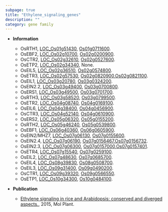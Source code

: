 ```yaml
---
subpage: true
title: "Ethylene_signaling_genes"
description: ""
category: gene family
---
```


* **Information**  
    + OsRTH1, [LOC_Os01g51430](http://rice.plantbiology.msu.edu/cgi-bin/ORF_infopage.cgi?orf=LOC_Os01g51430), [Os01g0711600](http://rapdb.dna.affrc.go.jp/viewer/gbrowse_details/irgsp1?name=Os01g0711600).
    + OsEBF2, [LOC_Os02g10700](http://rice.plantbiology.msu.edu/cgi-bin/ORF_infopage.cgi?orf=LOC_Os02g10700), [Os02g0200900](http://rapdb.dna.affrc.go.jp/viewer/gbrowse_details/irgsp1?name=Os02g0200900).
    + OsCTR2, [LOC_Os02g32610](http://rice.plantbiology.msu.edu/cgi-bin/ORF_infopage.cgi?orf=LOC_Os02g32610), [Os02g0527600](http://rapdb.dna.affrc.go.jp/viewer/gbrowse_details/irgsp1?name=Os02g0527600).
    + OsETP2, [LOC_Os02g34340](http://rice.plantbiology.msu.edu/cgi-bin/ORF_infopage.cgi?orf=LOC_Os02g34340), None.
    + OsEIL5, [LOC_Os02g36510](http://rice.plantbiology.msu.edu/cgi-bin/ORF_infopage.cgi?orf=LOC_Os02g36510), [Os02g0574800](http://rapdb.dna.affrc.go.jp/viewer/gbrowse_details/irgsp1?name=Os02g0574800).
    + OsETR3, [LOC_Os02g57530](http://rice.plantbiology.msu.edu/cgi-bin/ORF_infopage.cgi?orf=LOC_Os02g57530), [Os02g0820900](http://rapdb.dna.affrc.go.jp/viewer/gbrowse_details/irgsp1?name=Os02g0820900),[Os02g0821100](http://rapdb.dna.affrc.go.jp/viewer/gbrowse_details/irgsp1?name=Os02g0821100).
    + OsEIL1, [LOC_Os03g20780](http://rice.plantbiology.msu.edu/cgi-bin/ORF_infopage.cgi?orf=LOC_Os03g20780), [Os03g0324200](http://rapdb.dna.affrc.go.jp/viewer/gbrowse_details/irgsp1?name=Os03g0324200).
    + OsEIN2.2, [LOC_Os03g49400](http://rice.plantbiology.msu.edu/cgi-bin/ORF_infopage.cgi?orf=LOC_Os03g49400), [Os03g0700800](http://rapdb.dna.affrc.go.jp/viewer/gbrowse_details/irgsp1?name=Os03g0700800).
    + OsERS1, [LOC_Os03g49500](http://rice.plantbiology.msu.edu/cgi-bin/ORF_infopage.cgi?orf=LOC_Os03g49500), [Os03g0701700](http://rapdb.dna.affrc.go.jp/viewer/gbrowse_details/irgsp1?name=Os03g0701700).
    + OsRTH3, [LOC_Os03g58520](http://rice.plantbiology.msu.edu/cgi-bin/ORF_infopage.cgi?orf=LOC_Os03g58520), [Os03g0799500](http://rapdb.dna.affrc.go.jp/viewer/gbrowse_details/irgsp1?name=Os03g0799500).
    + OsETR2, [LOC_Os04g08740](http://rice.plantbiology.msu.edu/cgi-bin/ORF_infopage.cgi?orf=LOC_Os04g08740), [Os04g0169100](http://rapdb.dna.affrc.go.jp/viewer/gbrowse_details/irgsp1?name=Os04g0169100).
    + OsEIL6, [LOC_Os04g38400](http://rice.plantbiology.msu.edu/cgi-bin/ORF_infopage.cgi?orf=LOC_Os04g38400), [Os04g0456900](http://rapdb.dna.affrc.go.jp/viewer/gbrowse_details/irgsp1?name=Os04g0456900).
    + OsCTR3, [LOC_Os04g52140](http://rice.plantbiology.msu.edu/cgi-bin/ORF_infopage.cgi?orf=LOC_Os04g52140), [Os04g0610900](http://rapdb.dna.affrc.go.jp/viewer/gbrowse_details/irgsp1?name=Os04g0610900).
    + OsERS2, [LOC_Os05g06320](http://rice.plantbiology.msu.edu/cgi-bin/ORF_infopage.cgi?orf=LOC_Os05g06320), [Os05g0155200](http://rapdb.dna.affrc.go.jp/viewer/gbrowse_details/irgsp1?name=Os05g0155200).
    + OsRTH2, [LOC_Os05g46240](http://rice.plantbiology.msu.edu/cgi-bin/ORF_infopage.cgi?orf=LOC_Os05g46240), [Os05g0539800](http://rapdb.dna.affrc.go.jp/viewer/gbrowse_details/irgsp1?name=Os05g0539800).
    + OsEBF1, [LOC_Os06g40360](http://rice.plantbiology.msu.edu/cgi-bin/ORF_infopage.cgi?orf=LOC_Os06g40360), [Os06g0605900](http://rapdb.dna.affrc.go.jp/viewer/gbrowse_details/irgsp1?name=Os06g0605900).
    + OsEIN2/MHZ7, [LOC_Os07g06130](http://rice.plantbiology.msu.edu/cgi-bin/ORF_infopage.cgi?orf=LOC_Os07g06130), [Os07g0155600](http://rapdb.dna.affrc.go.jp/viewer/gbrowse_details/irgsp1?name=Os07g0155600).
    + OsEIN2.4, [LOC_Os07g06190](http://rice.plantbiology.msu.edu/cgi-bin/ORF_infopage.cgi?orf=LOC_Os07g06190), [Os07g0156467](http://rapdb.dna.affrc.go.jp/viewer/gbrowse_details/irgsp1?name=Os07g0156467),[Os07g0156732](http://rapdb.dna.affrc.go.jp/viewer/gbrowse_details/irgsp1?name=Os07g0156732).
    + OsEIN2.3, [LOC_Os07g06300](http://rice.plantbiology.msu.edu/cgi-bin/ORF_infopage.cgi?orf=LOC_Os07g06300), [Os07g0157000](http://rapdb.dna.affrc.go.jp/viewer/gbrowse_details/irgsp1?name=Os07g0157000),[Os07g0157401](http://rapdb.dna.affrc.go.jp/viewer/gbrowse_details/irgsp1?name=Os07g0157401).
    + OsETR4, [LOC_Os07g15540](http://rice.plantbiology.msu.edu/cgi-bin/ORF_infopage.cgi?orf=LOC_Os07g15540), [Os07g0259100](http://rapdb.dna.affrc.go.jp/viewer/gbrowse_details/irgsp1?name=Os07g0259100).
    + OsEIL2, [LOC_Os07g48630](http://rice.plantbiology.msu.edu/cgi-bin/ORF_infopage.cgi?orf=LOC_Os07g48630), [Os07g0685700](http://rapdb.dna.affrc.go.jp/viewer/gbrowse_details/irgsp1?name=Os07g0685700).
    + OsEIL4, [LOC_Os08g39830](http://rice.plantbiology.msu.edu/cgi-bin/ORF_infopage.cgi?orf=LOC_Os08g39830), [Os08g0508700](http://rapdb.dna.affrc.go.jp/viewer/gbrowse_details/irgsp1?name=Os08g0508700).
    + OsEIL3, [LOC_Os09g31400](http://rice.plantbiology.msu.edu/cgi-bin/ORF_infopage.cgi?orf=LOC_Os09g31400), [Os09g0490200](http://rapdb.dna.affrc.go.jp/viewer/gbrowse_details/irgsp1?name=Os09g0490200).
    + OsCTR1, [LOC_Os09g39320](http://rice.plantbiology.msu.edu/cgi-bin/ORF_infopage.cgi?orf=LOC_Os09g39320), [Os09g0566550](http://rapdb.dna.affrc.go.jp/viewer/gbrowse_details/irgsp1?name=Os09g0566550).
    + OsETP1, [LOC_Os10g34300](http://rice.plantbiology.msu.edu/cgi-bin/ORF_infopage.cgi?orf=LOC_Os10g34300), [Os10g0484100](http://rapdb.dna.affrc.go.jp/viewer/gbrowse_details/irgsp1?name=Os10g0484100).

* **Publication**  
    + [Ethylene signaling in rice and Arabidopsis: conserved and diverged aspects.](http://www.ncbi.nlm.nih.gov/pubmed?term=Ethylene+signaling+in+rice+and+Arabidopsis:+conserved+and+diverged+aspects.%5BTitle%5D), 2015, Mol Plant.


